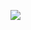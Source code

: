 <!--
slug: exercise-ball-backflip
date: Wed May 13 2009 07:23:30 GMT+0200 (CEST)
tags: cool stuff, talent
title: Impressive, eh? I&rsquo;d love to give somebody credit for this. But I have no idea where it came from. I just got the link from my friend Josh Highland
id: 107073689
link: http://joreteg.com/post/107073689/exercise-ball-backflip
raw: {"blog_name":"henrikjoreteg","id":107073689,"post_url":"http://joreteg.com/post/107073689/exercise-ball-backflip","slug":"exercise-ball-backflip","type":"photo","date":"2009-05-13 05:23:30 GMT","timestamp":1242192210,"state":"published","format":"html","reblog_key":"LI8Gmt8u","tags":["cool stuff","talent"],"short_url":"http://tmblr.co/ZgL_Yy6OT2P","recommended_source":null,"recommended_color":null,"highlighted":[],"note_count":0,"caption":"<p>Impressive, eh? I&rsquo;d love to give somebody credit for this. But I have no idea where it came from. I just got the link from my friend <a href=\"http://www.joshhighland.com\">Josh Highland</a></p>","reblog":{"tree_html":"","comment":"<p>Impressive, eh? I’d love to give somebody credit for this. But I have no idea where it came from. I just got the link from my friend <a href=\"http://www.joshhighland.com\">Josh Highland</a></p>"},"trail":[{"blog":{"name":"henrikjoreteg","active":true,"theme":{"header_full_width":1500,"header_full_height":500,"header_focus_width":676,"header_focus_height":380,"avatar_shape":"circle","background_color":"#F6F6F6","body_font":"Helvetica Neue","header_bounds":"0,1249,380,573","header_image":"http://static.tumblr.com/df7befc8b0387cf597578e613c221cb3/uzkwgdq/FAjnt7hyg/tumblr_static_agmw2bdhkjs4ws4sscw44swgc.jpg","header_image_focused":"http://static.tumblr.com/df7befc8b0387cf597578e613c221cb3/uzkwgdq/1oSnt7hyh/tumblr_static_tumblr_static_agmw2bdhkjs4ws4sscw44swgc_focused_v3.jpg","header_image_scaled":"http://static.tumblr.com/df7befc8b0387cf597578e613c221cb3/uzkwgdq/FAjnt7hyg/tumblr_static_agmw2bdhkjs4ws4sscw44swgc_2048_v2.jpg","header_stretch":true,"link_color":"#529ECC","show_avatar":true,"show_description":true,"show_header_image":true,"show_title":true,"title_color":"#444444","title_font":"Helvetica Neue","title_font_weight":"bold"}},"post":{"id":"107073689"},"content_raw":"<p>Impressive, eh? I’d love to give somebody credit for this. But I have no idea where it came from. I just got the link from my friend <a href=\"http://www.joshhighland.com\">Josh Highland</a></p>","content":"<p>Impressive, eh? I’d love to give somebody credit for this. But I have no idea where it came from. I just got the link from my friend <a href=\"http://www.joshhighland.com\">Josh Highland</a></p>","is_current_item":true,"is_root_item":true}],"link_url":"http://img2.pict.com/01/18/06/f2cc3c3e9c355a5631783c9669/SOqD0/2zcg.gif","image_permalink":"http://joreteg.com/image/107073689","photos":[{"caption":"","alt_sizes":[{"width":300,"height":231,"url":"http://38.media.tumblr.com/kGrOdmtr7nf4rzc0ntoPclhIo1_400.gif"},{"width":250,"height":193,"url":"http://38.media.tumblr.com/kGrOdmtr7nf4rzc0ntoPclhIo1_250.gif"},{"width":100,"height":77,"url":"http://31.media.tumblr.com/kGrOdmtr7nf4rzc0ntoPclhIo1_100.gif"},{"width":75,"height":75,"url":"http://38.media.tumblr.com/kGrOdmtr7nf4rzc0ntoPclhIo1_75sq.gif"}],"original_size":{"width":300,"height":231,"url":"http://38.media.tumblr.com/kGrOdmtr7nf4rzc0ntoPclhIo1_400.gif"}}],"title":"Impressive, eh? I&rsquo;d love to give somebody credit for this. But I have no idea where it came from. I just got the link from my friend Josh Highland","body":"<img src=\"http://38.media.tumblr.com/kGrOdmtr7nf4rzc0ntoPclhIo1_400.gif\">\n"}
publish: 2009-05-013
-->


![](http://38.media.tumblr.com/kGrOdmtr7nf4rzc0ntoPclhIo1_400.gif)

